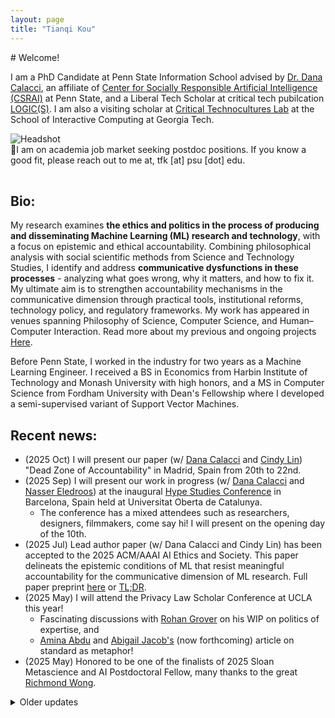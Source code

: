 ```yaml
---
layout: page
title: "Tianqi Kou"
---
```


<div class="intro-hero card">
  <div class="intro-copy" markdown="1">
# Welcome!

I am a PhD Candidate at Penn State Information School advised by [Dr. Dana Calacci](https://www.dcalacci.net), an affiliate of [Center for Socially Responsible Artificial Intelligence (CSRAI)](https://csrai.psu.edu) at Penn State, and a Liberal Tech Scholar at critical tech pubilcation [LOGIC(S)](https://logicmag.io). I am also a visiting scholar at [Critical Technocultures Lab](https://www.crit-technocultures.com) at the School of Interactive Computing at Georgia Tech.
  </div>
  <img class="headshot" src="{{ "/assets/img/headshot_crop.jpg" | relative_url }}" alt="Headshot" />
</div>

<div class="card" markdown="1">
🌟I am on academia job market seeking postdoc positions. If you know a good fit, please reach out to me at, tfk [at] psu [dot] edu.
</div>


<div style="clear: both; height: 16px;"></div>

## Bio:

My research examines **the ethics and politics in the process of producing and disseminating Machine Learning (ML) research and technology**, with a focus on epistemic and ethical accountability. Combining philosophical analysis with social scientific methods from Science and Technology Studies, I identify and address **communicative dysfunctions in these processes** - analyzing what goes wrong, why it matters, and how to fix it. My ultimate aim is to strengthen accountability mechanisms in the communicative dimension through practical tools, institutional reforms, technology policy, and regulatory frameworks. My work has appeared in venues spanning Philosophy of Science, Computer Science, and Human–Computer Interaction. Read more about my previous and ongoing projects [Here](https://koutianqi.github.io/pages/research/).

Before Penn State, I worked in the industry for two years as a Machine Learning Engineer. I received a BS in Economics from Harbin Institute of Technology and Monash University with high honors, and a MS in Computer Science from Fordham University with Dean's Fellowship where I developed a semi-supervised variant of Support Vector Machines.

## Recent news:

- (2025 Oct) I will present our paper (w/ [Dana Calacci](https://www.dcalacci.net) and [Cindy Lin](https://lincindy.com)) "Dead Zone of Accountability" in Madrid, Spain from 20th to 22nd.
- (2025 Sep) I will present our work in progress (w/ [Dana Calacci](https://www.dcalacci.net) and [Nasser Eledroos](https://nasser.wiki)) at the inaugural [Hype Studies Conference](https://hypestudies.org) in Barcelona, Spain held at Universitat Oberta de Catalunya.
  - The conference has a mixed attendees such as researchers, designers, filmmakers, come say hi! I will present on the opening day of the 10th.
- (2025 Jul) Lead author paper (w/ Dana Calacci and Cindy Lin) has been accepted to the 2025 ACM/AAAI AI Ethics and Society. This paper delineats the epistemic conditions of ML that resist meaningful accountability for the communicative dimension of ML research. Full paper preprint [here](https://arxiv.org/abs/2508.08739) or [TL;DR](https://bsky.app/profile/koutianqi.bsky.social/post/3lwarwucjs22q).
- (2025 May) I will attend the Privacy Law Scholar Conference at UCLA this year!
  - Fascinating discussions with [Rohan Grover](https://www.rohangrover.org) on his WIP on politics of expertise, and
  - [Amina Abdu](https://aminaxabdu.github.io) and [Abigail Jacob's](https://azjacobs.com) (now forthcoming) article on standard as metaphor!
- (2025 May) Honored to be one of the finalists of 2025 Sloan Metascience and AI Postdoctoral Fellow, many thanks to the great [Richmond Wong](https://richmondywong.com).

<details class="older-updates" markdown="1">
  <summary>Older updates</summary>

- (2024 Oct) Invited by the **Digital Life Initiative at CornellTech** to present my previous and ongoing work on the relationship between Machine Learning research practice reform and the social impact of ML-based technologies.
- (2024 Aug) Passed my comprehensive exam, officially a PhD candidate.
- My FAccT paper has been featured by the College of Information Sciences and Technology at Penn State. Read the story [here](https://ist.psu.edu/news/claim-replicability-may-help-prevent-harms-caused-by-ml)!
- (2024 Jun) Presented my **first and solo authored paper** "From Model Performance Replicability to Claim Replicability" at 2024 ACM Conference Fairness Accountability and Transparency at Rio de Janeiro, Brazil. [article](https://arxiv.org/pdf/2404.13131?) or [TL;DR](https://x.com/koutianqi1/status/1782586574850449812).
- (2024 May) Attended NortheastHCI Conference (an alternative to CHI 2024) at Pittsburgh, PA.

</details>

